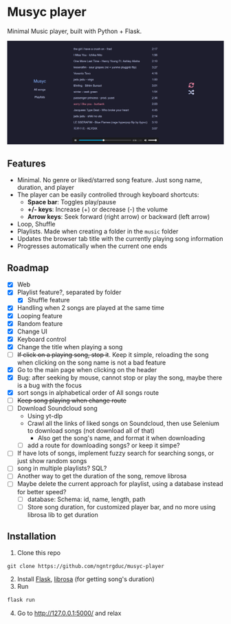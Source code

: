 # Musyc player

Minimal Music player, built with Python + Flask.

![](/assets/screenshot.png)

## Features
- Minimal. No genre or liked/starred song feature. Just song name, duration, and player
- The player can be easily controlled through keyboard shortcuts:
    - **Space bar**: Toggles play/pause
    - **+/- keys**: Increase (+) or decrease (-) the volume
    - **Arrow keys**: Seek forward (right arrow) or backward (left arrow)
- Loop, Shuffle 
- Playlists. Made when creating a folder in the `music` folder
- Updates the browser tab title with the currently playing song information
- Progresses automatically when the current one ends


## Roadmap
- [x] Web
- [x] Playlist feature?, separated by folder
    - [x] Shuffle feature 
- [x] Handling when 2 songs are played at the same time
- [x] Looping feature
- [x] Random feature
- [x] Change UI
- [x] Keyboard control
- [x] Change the title when playing a song
- [ ] ~~If click on a playing song, stop it~~. Keep it simple, reloading the song when clicking on the song name is not a bad feature
- [x] Go to the main page when clicking on the header
- [x] Bug: after seeking by mouse, cannot stop or play the song, maybe there is a bug with the focus
- [x] sort songs in alphabetical order of All songs route
- [ ] ~~Keep song playing when change route~~
- [ ] Download Soundcloud song
    - Using yt-dlp
    - Crawl all the links of liked songs on Soundcloud, then use Selenium to download songs (not download all of that)
        - Also get the song's name, and format it when downloading
    - [ ] add a route for downloading songs? or keep it simpe?
- [ ] If have lots of songs, implement fuzzy search for searching songs, or just show random songs
- [ ] song in multiple playlists? SQL?
- [ ] Another way to get the duration of the song, remove librosa
- [ ] Maybe delete the current approach for playlist, using a database instead for better speed?
    - [ ] database: Schema: id, name, length, path
    - [ ] Store song duration, for customized player bar, and no more using librosa lib to get duration

## Installation
1. Clone this repo
```git
git clone https://github.com/ngntrgduc/musyc-player
```
2. Install [Flask](https://flask.palletsprojects.com/en/3.0.x/), 
[librosa](https://librosa.org/doc/latest/index.html) (for getting song's duration)
3. Run
```py
flask run
```
4. Go to http://127.0.0.1:5000/ and relax